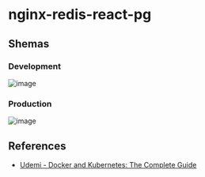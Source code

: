 # nginx-redis-react-pg

## Shemas 
### Development 
![image](https://user-images.githubusercontent.com/594470/69322256-34702000-0c4d-11ea-9f71-d5db952ab0f6.png)

### Production 
![image](https://user-images.githubusercontent.com/594470/69324643-83b84f80-0c51-11ea-9501-a7da073d42f7.png)

## References 
- [Udemi - Docker and Kubernetes: The Complete Guide](https://github.com/StephenGrider/DockerCasts)
